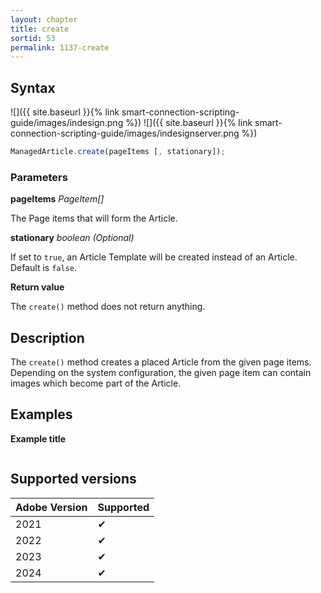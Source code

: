 ```yaml
---
layout: chapter
title: create
sortid: 53
permalink: 1137-create
---
```


## Syntax

![]({{ site.baseurl }}{% link smart-connection-scripting-guide/images/indesign.png %}) ![]({{ site.baseurl }}{% link smart-connection-scripting-guide/images/indesignserver.png %})

```javascript
ManagedArticle.create(pageItems [, stationary]);
```

### Parameters

**pageItems** _PageItem[]_

The Page items that will form the Article.

**stationary** _boolean (Optional)_

If set to `true`, an Article Template will be created instead of an Article. Default is `false`.

**Return value**

The `create()` method does not return anything.

## Description

The `create()` method creates a placed Article from the given page items. Depending on the system configuration, the given page item can contain images which become part of the Article.

## Examples

**Example title**

```javascript

```

## Supported versions

| Adobe Version | Supported |
| ------------- | --------- |
| 2021          | ✔         |
| 2022          | ✔         |
| 2023          | ✔         |
| 2024          | ✔         |
